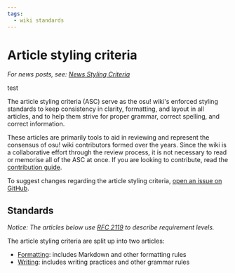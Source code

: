 ```yaml
---
tags:
  - wiki standards
---
```


# Article styling criteria

*For news posts, see: [News Styling Criteria](/wiki/News_styling_criteria)*

test

The article styling criteria (ASC) serve as the osu! wiki's enforced styling standards to keep consistency in clarity, formatting, and layout in all articles, and to help them strive for proper grammar, correct spelling, and correct information.

These articles are primarily tools to aid in reviewing and represent the consensus of osu! wiki contributors formed over the years. Since the wiki is a collaborative effort through the review process, it is not necessary to read or memorise all of the ASC at once. If you are looking to contribute, read the [contribution guide](/wiki/osu!_wiki/Contribution_guide).

To suggest changes regarding the article styling criteria, [open an issue on GitHub](https://github.com/ppy/osu-wiki/issues/new).

## Standards

*Notice: The articles below use [RFC 2119](https://tools.ietf.org/html/rfc2119) to describe requirement levels.*

The article styling criteria are split up into two articles:

- [Formatting](Formatting): includes Markdown and other formatting rules
- [Writing](Writing): includes writing practices and other grammar rules
